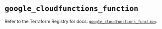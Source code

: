 # `google_cloudfunctions_function`

Refer to the Terraform Registry for docs: [`google_cloudfunctions_function`](https://registry.terraform.io/providers/hashicorp/google/5.11.0/docs/resources/cloudfunctions_function).

